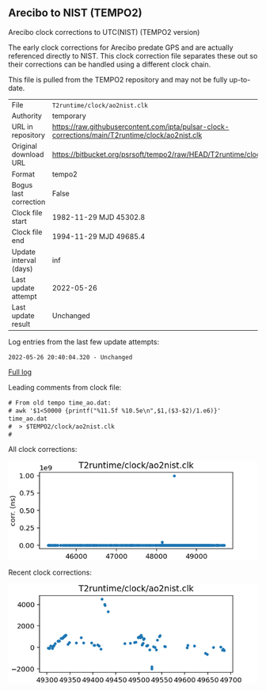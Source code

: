 
## Arecibo to NIST (TEMPO2)

Arecibo clock corrections to UTC(NIST) (TEMPO2 version)

The early clock corrections for Arecibo predate GPS and are
actually referenced directly to NIST. This clock correction file
separates these out so their corrections can be handled using a
different clock chain.

This file is pulled from the TEMPO2 repository and may not be fully
up-to-date.

|     |     |
|:--- |:--- |
| File | `T2runtime/clock/ao2nist.clk` |
| Authority | temporary |
| URL in repository | <https://raw.githubusercontent.com/ipta/pulsar-clock-corrections/main/T2runtime/clock/ao2nist.clk> |
| Original download URL | <https://bitbucket.org/psrsoft/tempo2/raw/HEAD/T2runtime/clock/ao2nist.clk> |
| Format | tempo2 |
| Bogus last correction | False |
| Clock file start | 1982-11-29 MJD 45302.8 |
| Clock file end | 1994-11-29 MJD 49685.4 |
| Update interval (days) | inf |
| Last update attempt | 2022-05-26 |
| Last update result | Unchanged |

Log entries from the last few update attempts:
```
2022-05-26 20:40:04.320 - Unchanged
```
[Full log](https://raw.githubusercontent.com/ipta/pulsar-clock-corrections/main/log/T2runtime/clock/ao2nist.clk.log)

Leading comments from clock file:

    # From old tempo time_ao.dat:
    # awk '$1<50000 {printf("%11.5f %10.5e\n",$1,($3-$2)/1.e6)}' time_ao.dat
    #  > $TEMPO2/clock/ao2nist.clk
    #



All clock corrections:

![plot of all clock corrections](ao2nist.clk.png "All corrections")

Recent clock corrections:

![plot of recent clock corrections](ao2nist.clk.short.png "Recent corrections")

